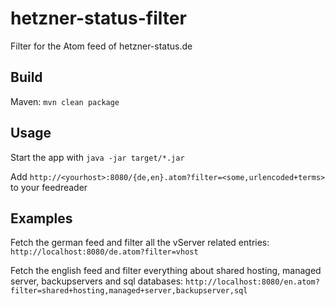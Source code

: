 # hetzner-status-filter
Filter for the Atom feed of hetzner-status.de

## Build
Maven: `mvn clean package`

## Usage
Start the app with `java -jar target/*.jar`

Add `http://<yourhost>:8080/{de,en}.atom?filter=<some,urlencoded+terms>` to your feedreader
 
## Examples
Fetch the german feed and filter all the vServer related entries: `http://localhost:8080/de.atom?filter=vhost`

Fetch the english feed and filter everything about shared hosting, managed server, backupservers and sql databases:
`http://localhost:8080/en.atom?filter=shared+hosting,managed+server,backupserver,sql`
